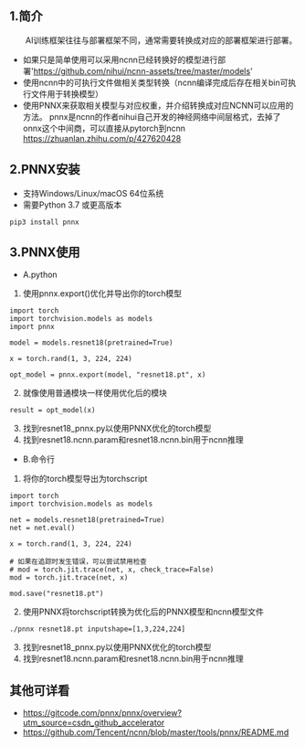 ## 1.简介
&emsp;&emsp;AI训练框架往往与部署框架不同，通常需要转换成对应的部署框架进行部署。
- 如果只是简单使用可以采用ncnn已经转换好的模型进行部署'https://github.com/nihui/ncnn-assets/tree/master/models'
- 使用ncnn中的可执行文件做相关类型转换（ncnn编译完成后存在相关bin可执行文件用于转换模型）
- 使用PNNX来获取相关模型与对应权重，并介绍转换成对应NCNN可以应用的方法。 pnnx是ncnn的作者nihui自己开发的神经网络中间层格式，去掉了onnx这个中间商，可以直接从pytorch到ncnn https://zhuanlan.zhihu.com/p/427620428

## 2.PNNX安装
- 支持Windows/Linux/macOS 64位系统
- 需要Python 3.7 或更高版本
```
pip3 install pnnx
```

## 3.PNNX使用
- A.python
1. 使用pnnx.export()优化并导出你的torch模型
```
import torch
import torchvision.models as models
import pnnx

model = models.resnet18(pretrained=True)

x = torch.rand(1, 3, 224, 224)

opt_model = pnnx.export(model, "resnet18.pt", x)
```
2. 就像使用普通模块一样使用优化后的模块
```
result = opt_model(x)
```
3. 找到resnet18_pnnx.py以使用PNNX优化的torch模型
4. 找到resnet18.ncnn.param和resnet18.ncnn.bin用于ncnn推理

- B.命令行
1. 将你的torch模型导出为torchscript
```
import torch
import torchvision.models as models

net = models.resnet18(pretrained=True)
net = net.eval()

x = torch.rand(1, 3, 224, 224)

# 如果在追踪时发生错误，可以尝试禁用检查
# mod = torch.jit.trace(net, x, check_trace=False)
mod = torch.jit.trace(net, x)

mod.save("resnet18.pt")
```
2. 使用PNNX将torchscript转换为优化后的PNNX模型和ncnn模型文件
```
./pnnx resnet18.pt inputshape=[1,3,224,224]
```
3. 找到resnet18_pnnx.py以使用PNNX优化的torch模型
4. 找到resnet18.ncnn.param和resnet18.ncnn.bin用于ncnn推理
## 其他可详看
- https://gitcode.com/pnnx/pnnx/overview?utm_source=csdn_github_accelerator
- https://github.com/Tencent/ncnn/blob/master/tools/pnnx/README.md
